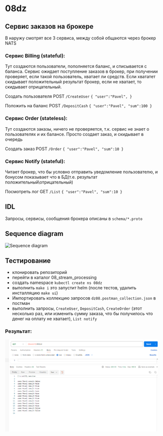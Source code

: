 # 08dz

## Сервис заказов на брокере

В наружу смотрят все 3 сервиса, между собой общаются через брокер NATS

### Сервис Billing (stateful):

Тут создаются пользователи, пополняется баланс, и списывается с баланса. Сервис ожидает поступление заказов в брокер,
при получении проверяет, если такой пользователь, хватает ли средств. Если
хвататет скидывает положительный результат брокер, если не хватает, то скидывает отрицательный.

Создать пользователя POST `/CreateUser`
`{
"user":"Pavel",
}`

Положить на баланс POST `/DepositCash`
`{
"user":"Pavel",
"sum":100
}`

### Сервис Order (stateless):

Тут создаются заказы, ничего не проверяется, т.к. сервис не знает о пользователях и их балансе. Просто создает заказ, и
скидывает в
очередь

Создать заказ POST `/Order`
`{
"user":"Pavel",
"sum":10
}`

### Сервис Notify (stateful):

Читает брокер, что бы условно отправить уведомление пользователю, и бонусом показывает что в БД(т.е. результат
положительный\отрицательный)

Посмотреть лог GET `/List`
`{
"user":"Pavel",
"sum":10
}`

## IDL

Запросы, сервисы, сообщения брокера описаны в `schema/*.proto`

## Sequence diagram

![Sequence diagram](https://www.plantuml.com/plantuml/svg/XPJFRjf04CRl-nIZd5e9r3kgK4fIzLALI6qVm0rkQuK0jSqXjn0KvH0aL2ddLdq3OfNW1WolCFj6_NQyZjaKDv68pBVpvxVV3DwFOY-CXwTTvHt7_P1UTKw3Nl5i_YirG41m70oyNaojeDiDUb_84TjXnmyTvLq_3ZwVATNnOk-J5_dqCVB3wB1L2da45FLjw0zzElBEebROFq4X4Mo0bPIWKBtv0D2We_Rx3_JY8FIzs4Tv1DcpUjDsQn3Vy9flUSO9B_MKvxmYta1QwWalU0rvfYyWuv0u8VxEDpNI8-9CZtc9WqHV8qTABF79z0XPAulpibxVuccV_0Vpq1_qeo0-yAAlkp1_yZhduammtPQLp4zpo6WA2Fb2SeK5_qPjQRJ0mpq-2wNo0AILqm3S6kqs-lonYqlBSITuMtNqMBoyHSeQoboVbvmvaAMqpD3TXZ_uZjCICEM5WRWobNWEFNNQFvG1T-de2aU5bqWU8HRn1WW6v7L416Z6CtV2ysh3yRVLprbI0xx3AUa5Jqov7CAXDxqJvtfw0aBvad0AnZ4XEJ4dPlLaApDuyaVbpU7UOunVPNP5hbmGuaOwN9ih8kS2prFnOsUQdjPexzzjm8LmThcdB53f2mOXswOl9JwpqIYGygQYnJDh_HY6f93Dw2O4gV0i1UQaHdAO6bYKV5xyU9MIzrUzcGCqwCrhxFtR88h9GCimuGr0C9Whim_4zmP0Zzqzb-fvCMnjKKsFSiTaZIgcik_tEdYT_WK0)

## Тестирование

- клонировать репозиторий
- перейти в каталог 08_stream_processing
- создать namespace `kubectl create ns 08dz`
- выполнить `make i` это запустит helm (после тестов, удалить инсталляцию `make ui`)
- Импортировать коллекцию запросов `dz08.postman_collection.json` в постман
- выполнить запросы, `CreateUser`, `DepositCash`, `CreateOrder` (этот несколько раз, или изменить сумму заказа, что бы
  получилось что денег на оплату не хватает), `List notify`

### Результат:

![](img/img.png)



